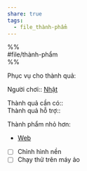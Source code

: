 ```yaml
---  
share: true  
tags:  
  - file_thành-phẩm  
---  
```

  
%%  
#file/thành-phẩm  
%%  
  
Phục vụ cho thành quả:  
  
Người chơi:: [Nhật](Nh%E1%BA%ADt.md)  
  
Thành quả cần có::  
Thành quả hỗ trợ::  
  
Thành phẩm nhỏ hơn:  
- [Web](%F0%9F%93%90%20D%E1%BB%B1%20%C3%A1n/3%20Th%C3%A0nh%20ph%E1%BA%A9m/Ph%E1%BA%A7n%20m%E1%BB%81m/Web.md.md)  
  
  
- [ ] Chỉnh hình nền   
- [ ] Chạy thử trên máy ảo  

